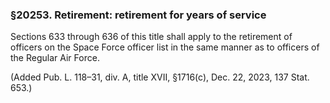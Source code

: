 ### §20253. Retirement: retirement for years of service ###

Sections 633 through 636 of this title shall apply to the retirement of officers on the Space Force officer list in the same manner as to officers of the Regular Air Force.

(Added Pub. L. 118–31, div. A, title XVII, §1716(c), Dec. 22, 2023, 137 Stat. 653.)